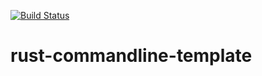 [![Build Status](https://travis-ci.com/wtetsu/rust-commandline-template.svg?branch=master)](https://travis-ci.com/wtetsu/rust-commandline-template)

# rust-commandline-template
